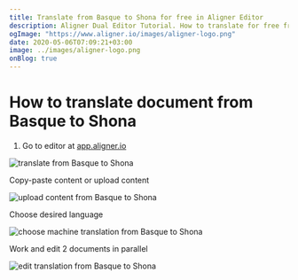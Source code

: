 ```yaml
---
title: Translate from Basque to Shona for free in Aligner Editor
description: Aligner Dual Editor Tutorial. How to translate for free from Basque to Shona. Aligner is multilingual document management platform. 
ogImage: "https://www.aligner.io/images/aligner-logo.png"
date: 2020-05-06T07:09:21+03:00
image: ../images/aligner-logo.png
onBlog: true
---
```


# How to translate document from Basque to Shona

1. Go to editor at [app.aligner.io](https://app.aligner.io "Aligner App web page")

![translate from Basque to Shona](../aligner-blank-editor.png "translate from Basque to Shona")

Copy-paste content or upload content

![upload content from Basque to Shona](../aligner-uploaded-document.png "upload content from Basque to Shona")

Choose desired language

![choose machine translation from Basque to Shona](../aligner-language-dropdown.png "choose machine translation from Basque to Shona")

Work and edit 2 documents in parallel

![edit translation from Basque to Shona](../aligner-double-sitded-editor.png "edit translation from Basque to Shona")

